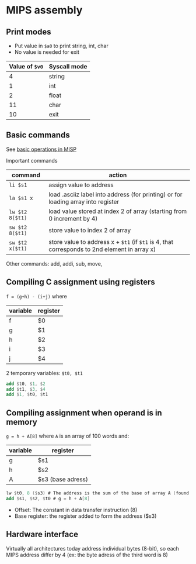 # MIPS assembly

## Print modes

- Put value in `$a0` to print string, int, char
- No value is needed for exit

| Value of `$v0` | Syscall mode |
| -------------- | ------------ |
| 4              | string       |
| 1              | int          |
| 2              | float        |
| 11             | char         |
| 10             | exit         |

## Basic commands

See [basic operations in MISP](mips1.asm)

Important commands

| command         | action                                                                                       |
| --------------- | -------------------------------------------------------------------------------------------- |
| `li $s1`        | assign value to address                                                                      |
| `la $s1 x`      | load .asciiz label into address (for printing) or for loading array into register            |
| `lw $t2 8($t1)` | load value stored at index 2 of array (starting from 0 increment by 4)                       |
| `sw $t2 8($t1)` | store value to index 2 of array                                                              |
| `sw $t2 x($t1)` | store value to address x + `$t1` (if `$t1` is 4, that corresponds to 2nd element in array x) |

Other commands: add, addi, sub, move, 

## Compiling C assignment using registers


`f = (g+h) - (i+j)` where 

| variable | register |
| -------- | -------- |
| f        | $0       |
| g        | $1       |
| h        | $2       |
| i        | $3       |
| j        | $4       |

2 temporary variables: `$t0, $t1`

```nasm
add $t0, $1, $2
add $t1, $3, $4
add $1, $t0, $t1
```

## Compiling assignment when operand is in memory

`g = h + A[8]` where `A` is an array of 100 words and:

| variable | register          |
| -------- | ----------------- |
| g        | $s1               |
| h        | $s2               |
| A        | $s3 (base adress) |

```nasm
lw $t0, 8 ($s3) # The address is the sum of the base of array A (found in register $s3) and the number to select (element 8)
add $s1, $s2, $t0 # g = h + A[8]
```
- Offset: The constant in data transfer instruction (8)
- Base register: the register added to form the address ($s3)

## Hardware interface

Virtually all architectures today address individual bytes (8-bit), so each MIPS address differ by 4 (ex: the byte adress of the third word is 8)

